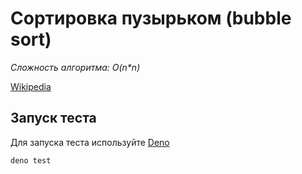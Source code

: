 # Сортировка пузырьком (bubble sort)

_Сложность алгоритма: O(n*n)_

[Wikipedia](https://en.wikipedia.org/wiki/Bubble_sort)

## Запуск теста

Для запуска теста используйте [Deno](https://deno.land/)

```
deno test
```
